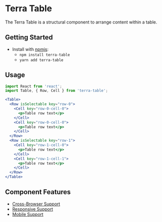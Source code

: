 # Terra Table

The Terra Table is a structural component to arrange content within a table.

## Getting Started

- Install with [npmjs](https://www.npmjs.com):
  - `npm install terra-table`
  - `yarn add terra-table`

## Usage

```jsx
import React from 'react';
import Table, { Row, Cell } from 'terra-table';

<Table>
  <Row isSelectable key="row-0">
    <Cell key="row-0-cell-0">
      <p>Table row text</p>
    </Cell>
    <Cell key="row-0-cell-0">
      <p>Table row text</p>
    </Cell>
  </Row>
  <Row isSelectable key="row-1">
    <Cell key="row-1-cell-0">
      <p>Table row text</p>
    </Cell>
    <Cell key="row-1-cell-1">
      <p>Table row text</p>
    </Cell>
  </Row>
</Table>
```

## Component Features
* [Cross-Browser Support](https://github.com/cerner/terra-ui/blob/master/src/terra-dev-site/contributing/ComponentStandards.e.contributing.md#cross-browser-support)
* [Responsive Support](https://github.com/cerner/terra-ui/blob/master/src/terra-dev-site/contributing/ComponentStandards.e.contributing.md#responsive-support)
* [Mobile Support](https://github.com/cerner/terra-ui/blob/master/src/terra-dev-site/contributing/ComponentStandards.e.contributing.md#mobile-support)
